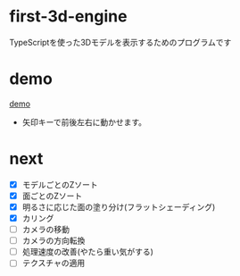 # first-3d-engine
TypeScriptを使った3Dモデルを表示するためのプログラムです

# demo
[demo](https://naoki-tomita.github.io/first-3d-engine/dist/)

* 矢印キーで前後左右に動かせます。

# next
- [x] モデルごとのZソート
- [x] 面ごとのZソート
- [x] 明るさに応じた面の塗り分け(フラットシェーディング)
- [x] カリング
- [ ] カメラの移動
- [ ] カメラの方向転換
- [ ] 処理速度の改善(やたら重い気がする)
- [ ] テクスチャの適用
